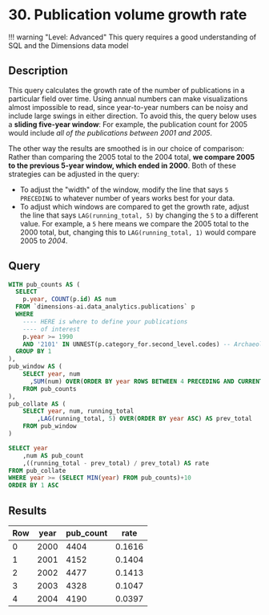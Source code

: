 # 30. Publication volume growth rate

!!! warning "Level: Advanced"
    This query requires a good understanding of SQL and the Dimensions data model


## Description

This query calculates the growth rate of the number of publications in a particular field over time. Using annual numbers can make visualizations almost impossible to read, since year-to-year numbers can be noisy and include large swings in either direction. To avoid this, the query below uses a **sliding five-year window**: For example, the publication count for 2005 would include *all of the publications between 2001 and 2005*.

The other way the results are smoothed is in our choice of comparison: Rather than comparing the 2005 total to the 2004 total, **we compare 2005 to the previous 5-year window, which ended in 2000**. Both of these strategies can be adjusted in the query:

* To adjust the "width" of the window, modify the line that says `5 PRECEDING` to whatever number of years works best for your data.
* To adjust which windows are compared to get the growth rate, adjust the line that says `LAG(running_total, 5)` by changing the `5` to a different value. For example, a `5` here means we compare the 2005 total to the 2000 total, but, changing this to `LAG(running_total, 1)` would compare 2005 to *2004*.


## Query

```sql
WITH pub_counts AS (
  SELECT
    p.year, COUNT(p.id) AS num
  FROM `dimensions-ai.data_analytics.publications` p
  WHERE
    ---- HERE is where to define your publications
    ---- of interest
    p.year >= 1990
    AND '2101' IN UNNEST(p.category_for.second_level.codes) -- Archaeology
  GROUP BY 1
),
pub_window AS (
    SELECT year, num
      ,SUM(num) OVER(ORDER BY year ROWS BETWEEN 4 PRECEDING AND CURRENT ROW) AS running_total
    FROM pub_counts
),
pub_collate AS (
    SELECT year, num, running_total
        ,LAG(running_total, 5) OVER(ORDER BY year ASC) AS prev_total
    FROM pub_window
)

SELECT year
    ,num AS pub_count
    ,((running_total - prev_total) / prev_total) AS rate
FROM pub_collate
WHERE year >= (SELECT MIN(year) FROM pub_counts)+10
ORDER BY 1 ASC
```


## Results

<table>
  <thead>
    <tr>
      <th>Row</th>
      <th>year</th>
      <th>pub_count</th>
      <th>rate</th>
    </tr>
  </thead>
  <tbody>
    <tr>
      <td>0</td>
      <td>2000</td>
      <td>4404</td>
      <td>0.1616</td>
    </tr>
    <tr>
      <td>1</td>
      <td>2001</td>
      <td>4152</td>
      <td>0.1404</td>
    </tr>
    <tr>
      <td>2</td>
      <td>2002</td>
      <td>4477</td>
      <td>0.1413</td>
    </tr>
    <tr>
      <td>3</td>
      <td>2003</td>
      <td>4328</td>
      <td>0.1047</td>
    </tr>
    <tr>
      <td>4</td>
      <td>2004</td>
      <td>4190</td>
      <td>0.0397</td>
    </tr>
  </tbody>
</table>
